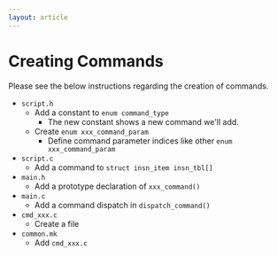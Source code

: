 ```yaml
---
layout: article
---
```


# Creating Commands

Please see the below instructions regarding the creation of commands.

* `script.h`
	* Add a constant to `enum command_type`
		* The new constant shows a new command we'll add.
	* Create `enum xxx_command_param`
		* Define command parameter indices like other `enum xxx_command_param`
* `script.c`
	* Add a command to `struct insn_item insn_tbl[]`
* `main.h`
	* Add a prototype declaration of `xxx_command()`
* `main.c`
	* Add a command dispatch in `dispatch_command()`
* `cmd_xxx.c`
	* Create a file
* `common.mk`
	* Add `cmd_xxx.c`
